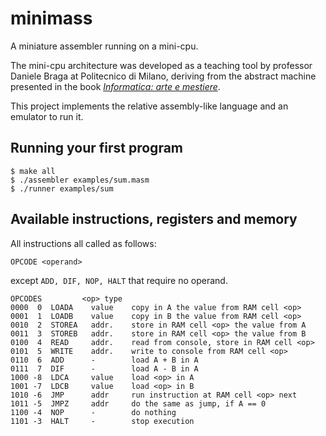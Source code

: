 # minimass
A miniature assembler running on a mini-cpu.

The mini-cpu architecture was developed as a teaching tool by professor Daniele Braga at Politecnico di Milano, deriving from the abstract machine presented in the book [*Informatica: arte e mestiere*](http://www.catalogo.mcgraw-hill.it/catLibro.asp?item_id=2981).

This project implements the relative assembly-like language and an emulator to run it.

## Running your first program
```
$ make all
$ ./assembler examples/sum.masm
$ ./runner examples/sum
```

## Available instructions, registers and memory
All instructions all called as follows:
```
OPCODE <operand>
```
except `ADD, DIF, NOP, HALT` that require no operand.

```
OPCODES         <op> type
0000  0  LOADA    value    copy in A the value from RAM cell <op>
0001  1  LOADB    value    copy in B the value from RAM cell <op>
0010  2  STOREA   addr.    store in RAM cell <op> the value from A
0011  3  STOREB   addr.    store in RAM cell <op> the value from B
0100  4  READ     addr.    read from console, store in RAM cell <op>
0101  5  WRITE    addr.    write to console from RAM cell <op>
0110  6  ADD      -        load A + B in A
0111  7  DIF      -        load A - B in A
1000 -8  LDCA     value    load <op> in A
1001 -7  LDCB     value    load <op> in B
1010 -6  JMP      addr     run instruction at RAM cell <op> next
1011 -5  JMPZ     addr     do the same as jump, if A == 0
1100 -4  NOP      -        do nothing
1101 -3  HALT     -        stop execution
```
